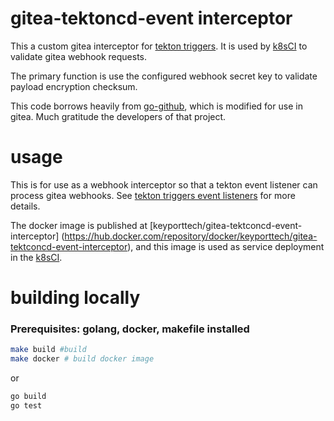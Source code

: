# gitea-tektoncd-event interceptor

This a custom gitea interceptor for [tekton triggers](https://github.com/tektoncd/triggers). It is used by [k8sCI](https://github.com/keyporttech/k8sci) to validate gitea webhook requests.

The primary function is use the configured webhook secret key to validate payload encryption checksum.

This code borrows heavily from [go-github](https://github.com/google/go-github/messages.go), which is modified for use in gitea. Much gratitude the developers of that project.

# usage

This is for use as a webhook interceptor so that a tekton event listener can process gitea webhooks. See [tekton triggers event listeners](https://github.com/tektoncd/triggers/blob/master/docs/eventlisteners.md) for more details.

The docker image is published at [keyporttech/gitea-tektconcd-event-interceptor] (https://hub.docker.com/repository/docker/keyporttech/gitea-tektconcd-event-interceptor), and this image is used as service deployment in the [k8sCI](https://github.com/keyporttech/k8sci).

# building locally

### Prerequisites: golang, docker, makefile installed

```bash
make build #build
make docker # build docker image
```
or
```bash
go build
go test
```
